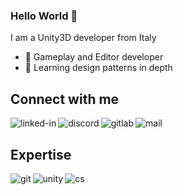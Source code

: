 ### Hello World 👋
I am a Unity3D developer from Italy
- 🔭 Gameplay and Editor developer
- 🌱 Learning design patterns in depth

## Connect with me

[<img align="left" alt="linked-in" src="https://img.shields.io/badge/linkedin-%230077B5.svg?&style=for-the-badge&logo=linkedin&logoColor=white" />](https://www.linkedin.com/in/a-pucci/)
[<img align="left" alt="discord" src="https://img.shields.io/badge/DISCORD-%237289DA.svg?style=for-the-badge&logo=discord&logoColor=white" />](https://discordapp.com/users/281165951821545472/)
[<img align="left" alt="gitlab" src="https://img.shields.io/badge/gitlab-%23181717.svg?style=for-the-badge&logo=gitlab&logoColor=white" />](https://gitlab.com/a-pucci)
[<img align="left" alt="mail" src="https://img.shields.io/badge/Gmail-D14836?style=for-the-badge&logo=gmail&logoColor=white" />](mailto:alessandro.pucci1990@gmail.com)
<br>

## Expertise
<img align="left" alt="git" src="https://img.shields.io/badge/unity-%23000000.svg?style=for-the-badge&logo=unity&logoColor=white" />
<img align="left" alt="unity" src="https://img.shields.io/badge/git-%23F05033.svg?style=for-the-badge&logo=git&logoColor=white" />
<img align="left" alt="cs" src="https://img.shields.io/badge/c%23-%23239120.svg?style=for-the-badge&logo=c-sharp&logoColor=white" />


<!--
**a-pucci/a-pucci** is a ✨ _special_ ✨ repository because its `README.md` (this file) appears on your GitHub profile.

Here are some ideas to get you started:

- 🔭 I’m currently working on ...
- 🌱 I’m currently learning ...
- 👯 I’m looking to collaborate on ...
- 🤔 I’m looking for help with ...
- 💬 Ask me about ...
- 📫 How to reach me: ...
- 😄 Pronouns: ...
- ⚡ Fun fact: ...
-->
